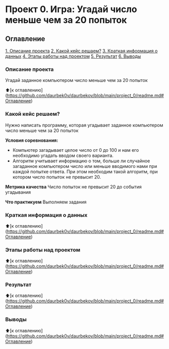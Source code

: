 # Проект 0. Игра: Угадай число меньше чем за 20 попыток

## Оглавление
[1. Описание проекта](https://github.com/daurbek0v/daurbekov/blob/main/project_0/readme.md#Описание-проекта)
[2. Какой кейс решаем?](https://github.com/daurbek0v/daurbekov/blob/main/project_0/readme.md#Какой-кейс-решаем?)
[3. Краткая информация о данных](https://github.com/daurbek0v/daurbekov/blob/main/project_0/readme.md#Краткая-информация-о-данных)
[4. Этапы работы над проектом](https://github.com/daurbek0v/daurbekov/blob/main/project_0/readme.md#Этапы-работы-над-проектом)
[5. Результат](https://github.com/daurbek0v/daurbekov/blob/main/project_0/readme.md#Результат)
[6. Выводы](https://github.com/daurbek0v/daurbekov/blob/main/project_0/readme.md#Выводы)

### Описание проекта
Угадай заданное компьютером число меньше чем за 20 попыток

:arrow_up:[к оглавлению] (https://github.com/daurbek0v/daurbekov/blob/main/project_0/readme.md#Оглавление)

### Какой кейс решаем?
Нужно написать программу, которая угадывает заданное компьютером число меньше чем за 20 попыток

**Условия соревнования:**
- Компьютер загадывает целое число от 0 до 100 и нам его необходимо угадать вводом своего варианта. 
- Алгоритм учитывает информацию о том, больше ли случайное загаданное компьютером число или меньше вводимого нами при каждой попытке ответа. При этом необходим такой алгоритм, при котором число попыток не превысит 20.

**Метрика качества**
Число попыток не превысит 20 до события угадывания

**Что практикуем**
Выполняем задания

### Краткая информация о данных

:arrow_up:[к оглавлению] (https://github.com/daurbek0v/daurbekov/blob/main/project_0/readme.md#Оглавление)

### Этапы работы над проектом

:arrow_up:[к оглавлению] (https://github.com/daurbek0v/daurbekov/blob/main/project_0/readme.md#Оглавление)

### Результат

:arrow_up:[к оглавлению] (https://github.com/daurbek0v/daurbekov/blob/main/project_0/readme.md#Оглавление)

### Выводы

:arrow_up:[к оглавлению] (https://github.com/daurbek0v/daurbekov/blob/main/project_0/readme.md#Оглавление)